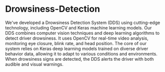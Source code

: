 # Drowsiness-Detection
We've developed a Drowsiness Detection System (DDS) using cutting-edge technology, including OpenCV and Keras machine learning models. Our DDS combines computer vision techniques and deep learning algorithms to detect driver drowsiness. It uses OpenCV for real-time video analysis, monitoring eye closure, blink rate, and head position. The core of our system relies on Keras deep learning models trained on diverse driver behavior data, allowing it to adapt to various conditions and environments. When drowsiness signs are detected, the DDS alerts the driver with both audible and visual warnings.
